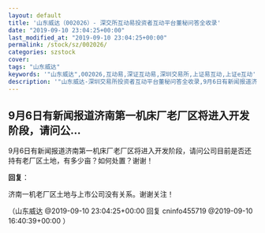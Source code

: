 ```yaml
---
layout: default
title: '山东威达（002026）- 深交所互动易投资者互动平台董秘问答全收录'
date: "2019-09-10 23:04:25+00:00"
last_modified_at: "2019-09-10 23:04:25+00:00"
permalink: /stock/sz/002026/
categories: szstock
cover: 
tags: "山东威达"
keywords: '"山东威达",002026,互动易,深证互动易,深圳交易所,上证易互动,上证e互动'
description: '"山东威达-深圳交易所投资者互动平台董秘问答全收录,9月6日有新闻报道济南第一机床厂老厂区将进入开发阶段，请问公司目前是否还持有老厂区土地，有多少亩？如何处置？谢谢！"'
---
```


## 9月6日有新闻报道济南第一机床厂老厂区将进入开发阶段，请问公...

9月6日有新闻报道济南第一机床厂老厂区将进入开发阶段，请问公司目前是否还持有老厂区土地，有多少亩？如何处置？谢谢！

**回复**：

济南一机老厂区土地与上市公司没有关系。谢谢关注！ 

（山东威达  @2019-09-10 23:04:25+00:00 回复 cninfo455719  @2019-09-10 16:40:39+00:00 ）

